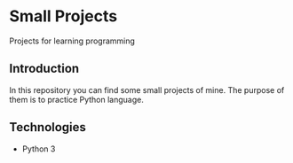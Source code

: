 # Small Projects
Projects for learning programming

## Introduction

In this repository you can find some small projects of mine.
The purpose of them is to practice Python language.

## Technologies
- Python 3
